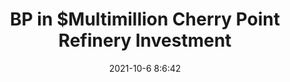 ---
"title": "BP in $Multimillion Cherry Point Refinery Investment"
"date": "2021-10-6 8:6:42"
"feed_name": "RIGZONE"
"feed_website": "http://www.rigzone.com/"
"feed_rss": "http://www.rigzone.com/news/rss/rigzone_latest.aspx"
"link": "https://www.rigzone.com/news/bp_in_multimillion_cherry_point_refinery_investment-06-oct-2021-166631-article/?rss=true"
"source": "None"
"file": "_posts/2021-1-1-f608042276160fbfe2038e2d99cb4c30972739f0.md"
"accident": "0"
"drilling": "0"
"dead": "0"
"injured": "0"
"arrested": "0"
"place": "unknown place"
"where": "unknown site"
"causes": "unknown"
"place_uri": "unknown place"
---